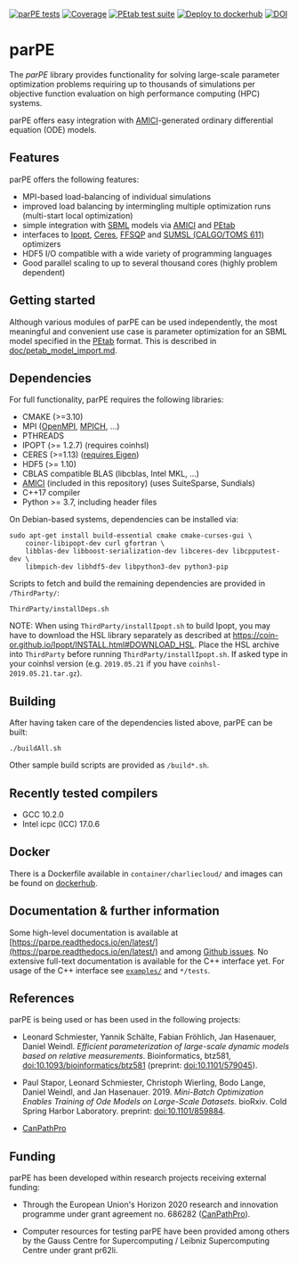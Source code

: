 <a href="https://github.com/ICB-DCM/parPE/actions?query=workflow%3A%22parPE+tests%22">
<img src="https://github.com/ICB-DCM/parPE/workflows/parPE%20tests/badge.svg?branch=master" alt="parPE tests"></a>
<a href="https://sonarcloud.io/dashboard?id=ICB-DCM_parPE">
<img src="https://sonarcloud.io/api/project_badges/measure?project=ICB-DCM_parPE&metric=coverage" alt="Coverage"></a>
<a href="https://github.com/ICB-DCM/parPE/actions?query=workflow%3A%22PEtab+test+suite%22">
<img src="https://github.com/ICB-DCM/parPE/workflows/PEtab%20test%20suite/badge.svg" alt="PEtab test suite"></a>
<a href="https://github.com/ICB-DCM/parPE/actions?query=workflow%3A%22Deploy+to+dockerhub%22">
<img src="https://github.com/ICB-DCM/parPE/workflows/Deploy%20to%20dockerhub/badge.svg" alt="Deploy to dockerhub"></a>
<a href="https://doi.org/10.5281/zenodo.3478612">
<img src="https://zenodo.org/badge/DOI/10.5281/zenodo.3478612.svg" alt="DOI"></a>

# parPE

The *parPE* library provides functionality for solving large-scale parameter
optimization problems requiring up to thousands of simulations per objective
function evaluation on high performance computing (HPC) systems.

parPE offers easy integration with
[AMICI](https://github.com/ICB-DCM/AMICI)-generated ordinary differential
equation (ODE) models.

## Features

parPE offers the following features:

* MPI-based load-balancing of individual simulations
* improved load balancing by intermingling multiple optimization runs
  (multi-start local optimization)
* simple integration with [SBML](http://sbml.org/) models via
  [AMICI](https://github.com/ICB-DCM/AMICI) and
  [PEtab](https://github.com/PEtab-dev/PEtab)
* interfaces to [Ipopt](http://www.coin-or.org/Ipopt/),
  [Ceres](http://ceres-solver.org/),
  [FFSQP](https://www.isr.umd.edu/news/news_story.php?id=4088) and
  [SUMSL (CALGO/TOMS 611)](http://www.netlib.org/toms/index.html) optimizers
* HDF5 I/O compatible with a wide variety of programming languages
* Good parallel scaling to up to several thousand cores
  (highly problem dependent)

## Getting started

Although various modules of parPE can be used independently, the most
meaningful and convenient use case is parameter optimization for an SBML model
specified in the [PEtab](https://github.com/ICB-DCM/PEtab) format. This is
described in [doc/petab_model_import.md](doc/petab_model_import.md).

## Dependencies

For full functionality, parPE requires the following libraries:

* CMAKE (>=3.10)
* MPI ([OpenMPI](https://www.open-mpi.org/),
  [MPICH](https://www.mpich.org/), ...)
* PTHREADS
* IPOPT (>= 1.2.7) (requires coinhsl)
* CERES (>=1.13)
  ([requires Eigen](http://ceres-solver.org/installation.html#dependencies))
* HDF5 (>= 1.10)
* CBLAS compatible BLAS (libcblas, Intel MKL, ...)
* [AMICI](https://github.com/ICB-DCM/AMICI) (included in this repository)
  (uses SuiteSparse, Sundials)
* C++17 compiler
* Python >= 3.7, including header files

On Debian-based systems, dependencies can be installed via:
```shell
sudo apt-get install build-essential cmake cmake-curses-gui \
    coinor-libipopt-dev curl gfortran \
    libblas-dev libboost-serialization-dev libceres-dev libcpputest-dev \
    libmpich-dev libhdf5-dev libpython3-dev python3-pip
```

Scripts to fetch and build the remaining dependencies are provided in
`/ThirdParty/`:

```shell
ThirdParty/installDeps.sh
```

NOTE: When using `ThirdParty/installIpopt.sh` to build Ipopt, you may have to
download the HSL library separately as described at
https://coin-or.github.io/Ipopt/INSTALL.html#DOWNLOAD_HSL. Place the HSL
archive into `ThirdParty` before running `ThirdParty/installIpopt.sh`. If asked
type in your coinhsl version (e.g. `2019.05.21` if you
have `coinhsl-2019.05.21.tar.gz`).


## Building

After having taken care of the dependencies listed above, parPE can be built:

```shell
./buildAll.sh
```

Other sample build scripts are provided as `/build*.sh`.

## Recently tested compilers

* GCC 10.2.0
* Intel icpc (ICC) 17.0.6

## Docker

There is a Dockerfile available in `container/charliecloud/` and images
can be found on [dockerhub](https://hub.docker.com/r/dweindl/parpe/).

## Documentation & further information

Some high-level documentation is available at
[https://parpe.readthedocs.io/en/latest/](https://parpe.readthedocs.io/en/latest/)
and among [Github issues](https://github.com/ICB-DCM/parPE/issues). No extensive
full-text documentation is available for the C++ interface yet. For usage of
the C++ interface see [`examples/`](examples/) and `*/tests`.


## References

parPE is being used or has been used in the following projects:

- Leonard Schmiester, Yannik Schälte, Fabian Fröhlich, Jan Hasenauer,
  Daniel Weindl.
  *Efficient parameterization of large-scale dynamic models based on relative measurements*.
  Bioinformatics, btz581, [doi:10.1093/bioinformatics/btz581](https://doi.org/10.1093/bioinformatics/btz581)
  (preprint: [doi:10.1101/579045](https://www.biorxiv.org/content/10.1101/579045v1)).

- Paul Stapor, Leonard Schmiester, Christoph Wierling, Bodo Lange,
  Daniel Weindl, and Jan Hasenauer. 2019.
  *Mini-Batch Optimization Enables Training of Ode Models on Large-Scale Datasets.*
  bioRxiv. Cold Spring Harbor Laboratory.
  preprint: [doi:10.1101/859884](https://doi.org/10.1101/859884).

- [CanPathPro](http://canpathpro.eu/)


## Funding

parPE has been developed within research projects receiving external funding:

* Through  the  European  Union's  Horizon  2020  research  and innovation
  programme under grant agreement no. 686282
  ([CanPathPro](http://canpathpro.eu/)).

* Computer resources for testing parPE have been provided among others by the 
  Gauss Centre for Supercomputing / Leibniz Supercomputing Centre under grant
  pr62li.
